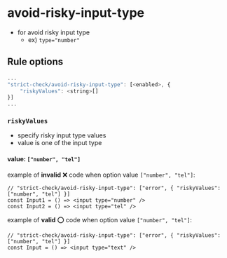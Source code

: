 # avoid-risky-input-type
- for avoid risky input type
    - ex) `type="number"`

## Rule options

```js
...
"strict-check/avoid-risky-input-type": [<enabled>, {
    "riskyValues": <string>[]
}]
...
```

### `riskyValues`
- specify risky input type values
- value is one of the input type

#### value: `["number", "tel"]`

example of **invalid** :x: code when option value `["number", "tel"]`:

```tsx
// "strict-check/avoid-risky-input-type": ["error", { "riskyValues": ["number", "tel"] }]
const Input1 = () => <input type="number" />
const Input2 = () => <input type="tel" />
```

example of **valid** :o: code when option value `["number", "tel"]`:

```tsx
// "strict-check/avoid-risky-input-type": ["error", { "riskyValues": ["number", "tel"] }]
const Input = () => <input type="text" />
```
